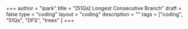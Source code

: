 +++
author = "ipark"
title = "[51Qs] Longest Consecutive Branch"
draft =  false
type = "coding"
layout = "coding"
description = ""
tags = ["coding", "51Qs", "DFS", "trees"
]
+++
<script src="https://gist.github.com/ipark-CS/490aa0928eae6eb150e8d0681d56dc09.js"></script>
